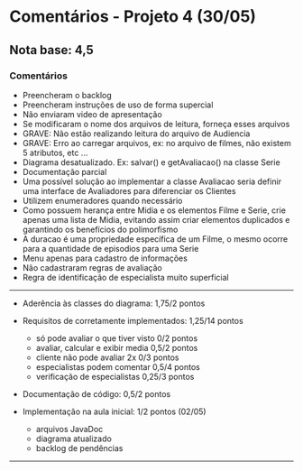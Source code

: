 # Comentários - Projeto 4 (30/05)

## Nota base: 4,5

### Comentários

- Preencheram o backlog
- Preencheram instruções de uso de forma supercial
- Não enviaram video de apresentação
- Se modificaram o nome dos arquivos de leitura, forneça esses arquivos
- GRAVE: Não estão realizando leitura do arquivo de Audiencia
- GRAVE: Erro ao carregar arquivos, ex: no arquivo de filmes, não existem 5 atributos, etc ...
- Diagrama desatualizado. Ex: salvar() e getAvaliacao() na classe Serie
- Documentação parcial
- Uma possível solução ao implementar a classe Avaliacao seria definir uma interface de Avaliadores para diferenciar os Clientes
- Utilizem enumeradores quando necessário
- Como possuem herança entre Midia e os elementos Filme e Serie, crie apenas uma lista de Midia, evitando assim criar elementos duplicados e garantindo os benefícios do polimorfismo
- A duracao é uma propriedade específica de um Filme, o mesmo ocorre para a quantidade de episodios para uma Serie
- Menu apenas para cadastro de informações
- Não cadastraram regras de avaliação
- Regra de identificação de especialista muito superficial
----
	
- Aderência às classes do diagrama: 1,75/2 pontos
- Requisitos de corretamente implementados: 1,25/14 pontos
    - só pode avaliar o que tiver visto		0/2 pontos
    - avaliar, calcular e exibir media 		0,5/2 pontos
    - cliente não pode avaliar 2x			0/3 pontos
    - especialistas podem comentar			0,5/4 pontos
    - verificação de especialistas			0,25/3 pontos
	
- Documentação de código: 0,5/2 pontos

- Implementação na aula inicial: 1/2 pontos (02/05)
    - arquivos JavaDoc  
    - diagrama atualizado 
    - backlog de pendências

----